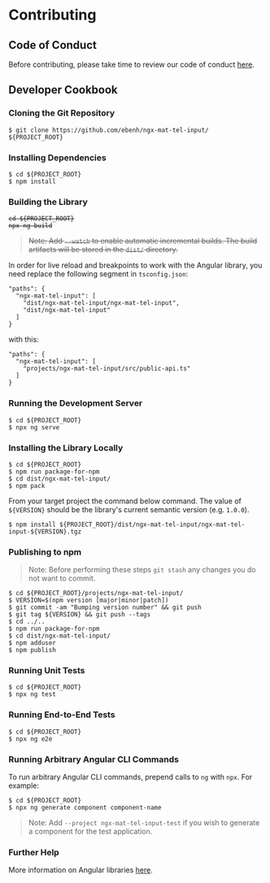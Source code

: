# Contributing

## Code of Conduct

Before contributing, please take time to review our code of conduct [here](CODE_OF_CONDUCT.md).

## Developer Cookbook

### Cloning the Git Repository

    $ git clone https://github.com/ebenh/ngx-mat-tel-input/ ${PROJECT_ROOT}

### Installing Dependencies

    $ cd ${PROJECT_ROOT}
    $ npm install

### Building the Library

<pre><code><del>cd ${PROJECT_ROOT}
npx ng build</del></code></pre>

> ~~Note: Add `--watch` to enable automatic incremental builds. The build artifacts will be stored in the `dist/` directory.~~

In order for live reload and breakpoints to work with the Angular library, you need replace the following segment
in `tsconfig.json`:

    "paths": {
      "ngx-mat-tel-input": [
        "dist/ngx-mat-tel-input/ngx-mat-tel-input",
        "dist/ngx-mat-tel-input"
      ]
    }

with this:

    "paths": {
      "ngx-mat-tel-input": [
        "projects/ngx-mat-tel-input/src/public-api.ts"
      ]
    }

### Running the Development Server

    $ cd ${PROJECT_ROOT}
    $ npx ng serve

### Installing the Library Locally

    $ cd ${PROJECT_ROOT}
    $ npm run package-for-npm
    $ cd dist/ngx-mat-tel-input/
    $ npm pack

From your target project the command below command. The value of `${VERSION}` should be the library's current semantic version (e.g. `1.0.0`).

    $ npm install ${PROJECT_ROOT}/dist/ngx-mat-tel-input/ngx-mat-tel-input-${VERSION}.tgz

### Publishing to npm

> Note: Before performing these steps `git stash` any changes you do not want to commit.

    $ cd ${PROJECT_ROOT}/projects/ngx-mat-tel-input/
    $ VERSION=$(npm version [major|minor|patch])
    $ git commit -am "Bumping version number" && git push
    $ git tag ${VERSION} && git push --tags
    $ cd ../..
    $ npm run package-for-npm
    $ cd dist/ngx-mat-tel-input/
    $ npm adduser
    $ npm publish

### Running Unit Tests

    $ cd ${PROJECT_ROOT}
    $ npx ng test

### Running End-to-End Tests

    $ cd ${PROJECT_ROOT}
    $ npx ng e2e

### Running Arbitrary Angular CLI Commands

To run arbitrary Angular CLI commands, prepend calls to `ng` with `npx`. For example:

    $ cd ${PROJECT_ROOT}
    $ npx ng generate component component-name

> Note: Add `--project ngx-mat-tel-input-test` if you wish to generate a component for the test application.

### Further Help

More information on Angular libraries [here](https://angular.io/guide/creating-libraries).
